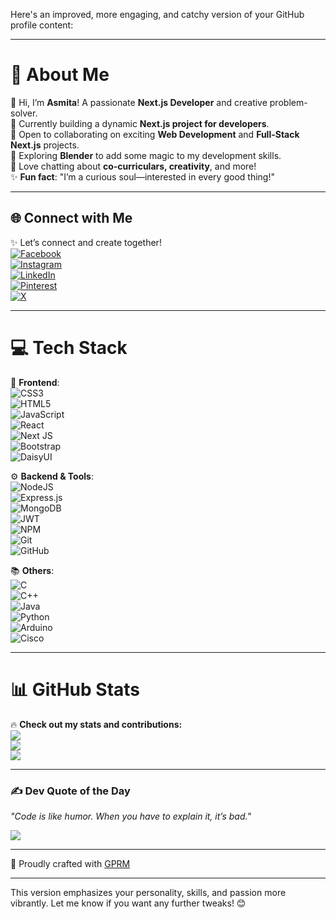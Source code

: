 Here's an improved, more engaging, and catchy version of your GitHub profile content:

---

# 💫 About Me  
🌟 Hi, I’m **Asmita**! A passionate **Next.js Developer** and creative problem-solver.  
🎯 Currently building a dynamic **Next.js project for developers**.  
🤝 Open to collaborating on exciting **Web Development** and **Full-Stack Next.js** projects.  
🚀 Exploring **Blender** to add some magic to my development skills.  
💬 Love chatting about **co-curriculars, creativity**, and more!  
✨ **Fun fact**: "I’m a curious soul—interested in every good thing!"  

---

## 🌐 Connect with Me  
✨ Let’s connect and create together!  
[![Facebook](https://img.shields.io/badge/Facebook-%231877F2.svg?logo=Facebook&logoColor=white)](https://facebook.com/officialasmita)  
[![Instagram](https://img.shields.io/badge/Instagram-%23E4405F.svg?logo=Instagram&logoColor=white)](https://instagram.com/asmitaofficial)  
[![LinkedIn](https://img.shields.io/badge/LinkedIn-%230077B5.svg?logo=linkedin&logoColor=white)](https://linkedin.com/in/asmitaofficial05)  
[![Pinterest](https://img.shields.io/badge/Pinterest-%23E60023.svg?logo=Pinterest&logoColor=white)](https://pinterest.com/asmitaofficial)  
[![X](https://img.shields.io/badge/X-black.svg?logo=X&logoColor=white)](https://x.com/_asmitaofficial)  

---

# 💻 Tech Stack  
🎨 **Frontend**:  
![CSS3](https://img.shields.io/badge/css3-%231572B6.svg?style=for-the-badge&logo=css3&logoColor=white)  
![HTML5](https://img.shields.io/badge/html5-%23E34F26.svg?style=for-the-badge&logo=html5&logoColor=white)  
![JavaScript](https://img.shields.io/badge/javascript-%23323330.svg?style=for-the-badge&logo=javascript&logoColor=%23F7DF1E)  
![React](https://img.shields.io/badge/react-%2320232a.svg?style=for-the-badge&logo=react&logoColor=%2361DAFB)  
![Next JS](https://img.shields.io/badge/Next-black?style=for-the-badge&logo=next.js&logoColor=white)  
![Bootstrap](https://img.shields.io/badge/bootstrap-%238511FA.svg?style=for-the-badge&logo=bootstrap&logoColor=white)  
![DaisyUI](https://img.shields.io/badge/daisyui-5A0EF8?style=for-the-badge&logo=daisyui&logoColor=white)  

⚙️ **Backend & Tools**:  
![NodeJS](https://img.shields.io/badge/node.js-6DA55F?style=for-the-badge&logo=node.js&logoColor=white)  
![Express.js](https://img.shields.io/badge/express.js-%23404d59.svg?style=for-the-badge&logo=express&logoColor=%2361DAFB)  
![MongoDB](https://img.shields.io/badge/MongoDB-%234ea94b.svg?style=for-the-badge&logo=mongodb&logoColor=white)  
![JWT](https://img.shields.io/badge/JWT-black?style=for-the-badge&logo=JSON%20web%20tokens)  
![NPM](https://img.shields.io/badge/NPM-%23CB3837.svg?style=for-the-badge&logo=npm&logoColor=white)  
![Git](https://img.shields.io/badge/git-%23F05033.svg?style=for-the-badge&logo=git&logoColor=white)  
![GitHub](https://img.shields.io/badge/github-%23121011.svg?style=for-the-badge&logo=github&logoColor=white)  

📚 **Others**:  
![C](https://img.shields.io/badge/c-%2300599C.svg?style=for-the-badge&logo=c&logoColor=white)  
![C++](https://img.shields.io/badge/c++-%2300599C.svg?style=for-the-badge&logo=c%2B%2B&logoColor=white)  
![Java](https://img.shields.io/badge/java-%23ED8B00.svg?style=for-the-badge&logo=openjdk&logoColor=white)  
![Python](https://img.shields.io/badge/python-3670A0?style=for-the-badge&logo=python&logoColor=ffdd54)  
![Arduino](https://img.shields.io/badge/-Arduino-00979D?style=for-the-badge&logo=Arduino&logoColor=white)  
![Cisco](https://img.shields.io/badge/cisco-%23049fd9.svg?style=for-the-badge&logo=cisco&logoColor=black)  

---

# 📊 GitHub Stats  
🔥 **Check out my stats and contributions:**  
![](https://github-readme-stats.vercel.app/api?username=daWanderbee&theme=radical&hide_border=false&include_all_commits=true&count_private=false)  
![](https://github-readme-streak-stats.herokuapp.com/?user=daWanderbee&theme=radical&hide_border=false)  
![](https://github-readme-stats.vercel.app/api/top-langs/?username=daWanderbee&theme=radical&hide_border=false&include_all_commits=true&count_private=false&layout=compact)  

---

### ✍️ **Dev Quote of the Day**  
_"Code is like humor. When you have to explain it, it’s bad."_  

![](https://quotes-github-readme.vercel.app/api?type=horizontal&theme=radical)  

---

💖 Proudly crafted with [GPRM](https://gprm.itsvg.in)  

---

This version emphasizes your personality, skills, and passion more vibrantly. Let me know if you want any further tweaks! 😊
